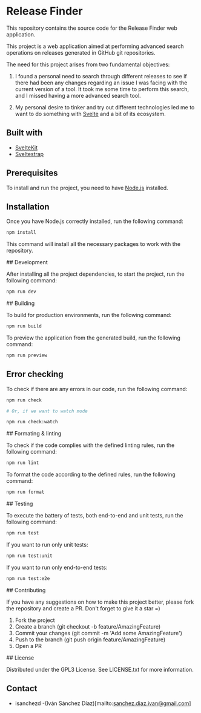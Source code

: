 # Release Finder

This repository contains the source code for the Release Finder web application.

This project is a web application aimed at performing advanced search operations on releases generated in GitHub git repositories.

The need for this project arises from two fundamental objectives:

1. I found a personal need to search through different releases to see if there had been any changes regarding an issue I was facing with the current version of a tool. It took me some time to perform this search, and I missed having a more advanced search tool.

2. My personal desire to tinker and try out different technologies led me to want to do something with [Svelte](https://svelte.dev/) and a bit of its ecosystem.

## Built with

- [SvelteKit](https://kit.svelte.dev/)
- [Sveltestrap](https://sveltestrap.js.org/?path=/docs/sveltestrap-overview--docs)

## Prerequisites

To install and run the project, you need to have [Node.js](https://nodejs.org/) installed.

## Installation

Once you have Node.js correctly installed, run the following command:

```bash
npm install
```

This command will install all the necessary packages to work with the repository.


## Development

After installing all the project dependencies, to start the project, run the following command:

```bash
npm run dev
```

## Building

To build for production environments, run the following command:

```bash
npm run build
```

To preview the application from the generated build, run the following command:

```bash
npm run preview
```

## Error checking

To check if there are any errors in our code, run the following command:

```bash
npm run check

# Or, if we want to watch mode

npm run check:watch
```

## Formating & linting

To check if the code complies with the defined linting rules, run the following command:

```bash
npm run lint
```

To format the code according to the defined rules, run the following command:

```bash
npm run format
```

## Testing

To execute the battery of tests, both end-to-end and unit tests, run the following command:

```bash
npm run test
```

If you want to run only unit tests:

```bash
npm run test:unit
```

If you want to run only end-to-end tests:

```bash
npm run test:e2e
```

## Contributing

If you have any suggestions on how to make this project better, please fork the repository and create a PR. Don't forget to give it a star =)

1. Fork the project
2. Create a branch (git checkout -b feature/AmazingFeature)
3. Commit your changes (git commit -m 'Add some AmazingFeature')
4. Push to the branch (git push origin feature/AmazingFeature)
5. Open a PR

## License

Distributed under the GPL3 License. See LICENSE.txt for more information.

## Contact

- isanchezd -(Iván Sánchez Díaz)[mailto:sanchez.diaz.ivan@gmail.com]

